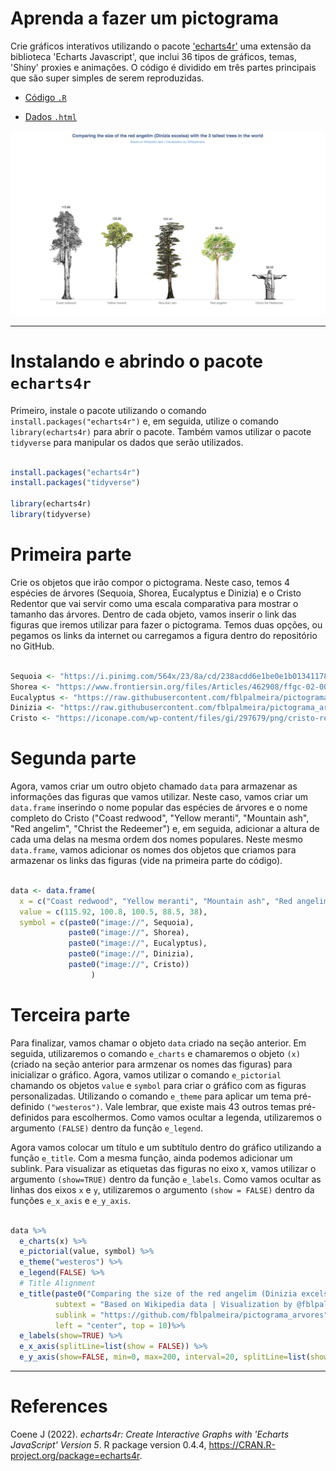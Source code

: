 # Aprenda a fazer um pictograma

Crie gráficos interativos utilizando o pacote ['echarts4r'](https://echarts4r.john-coene.com/) uma extensão da biblioteca 'Echarts Javascript', que inclui 36 tipos de gráficos, temas, 'Shiny' proxies e animações. O código é dividido em três partes principais que são super simples de serem reproduzidas. 

- [Código `.R`](https://github.com/fblpalmeira/pictograma_arvores/blob/main/data/pictogram_v2.R)

- [Dados `.html`](https://en.wikipedia.org/wiki/List_of_tallest_trees)

<img src="https://github.com/fblpalmeira/pictograma_arvores/blob/main/data/pictogram_v2.png">

-----

# Instalando e abrindo o pacote `echarts4r`

Primeiro, instale o pacote utilizando o comando `install.packages("echarts4r")` e, em seguida, utilize o comando `library(echarts4r)` para abrir o pacote. Também vamos utilizar o pacote `tidyverse` para manipular os dados que serão utilizados.

``` r

install.packages("echarts4r")
install.packages("tidyverse")

library(echarts4r)
library(tidyverse)

```

# Primeira parte

Crie os objetos que irão compor o pictograma. Neste caso, temos 4 espécies de árvores (Sequoia, Shorea, Eucalyptus e Dinizia) e o Cristo Redentor que vai servir como uma escala comparativa para mostrar o tamanho das árvores. Dentro de cada objeto, vamos inserir o link das figuras que iremos utilizar para fazer o pictograma. Temos duas opções, ou pegamos os links da internet ou carregamos a figura dentro do repositório no GitHub.  

``` r

Sequoia <- "https://i.pinimg.com/564x/23/8a/cd/238acdd6e1be0e1b0134117828b7da8e.jpg"
Shorea <- "https://www.frontiersin.org/files/Articles/462908/ffgc-02-00032-HTML/image_m/ffgc-02-00032-g001.jpg"
Eucalyptus <- "https://raw.githubusercontent.com/fblpalmeira/pictograma_arvores/main/data/Eucalyptus_regnans.jpg"
Dinizia <- "https://raw.githubusercontent.com/fblpalmeira/pictograma_arvores/main/data/Dinizia_excelsa.png"
Cristo <- "https://iconape.com/wp-content/files/gi/297679/png/cristo-redentor-brasil-logo.png"

```

# Segunda parte 

Agora, vamos criar um outro objeto chamado `data` para armazenar as informações das figuras que vamos utilizar. Neste caso, vamos criar um `data.frame` inserindo o nome popular das espécies de árvores e o nome completo do Cristo ("Coast redwood", "Yellow meranti", "Mountain ash", "Red angelim", "Christ the Redeemer") e, em seguida, adicionar a altura de cada uma delas na mesma ordem dos nomes populares. Neste mesmo `data.frame`, vamos adicionar os nomes dos objetos que criamos para armazenar os links das figuras (vide na primeira parte do código).

``` r

data <- data.frame(
  x = c("Coast redwood", "Yellow meranti", "Mountain ash", "Red angelim", "Christ the Redeemer"), 
  value = c(115.92, 100.8, 100.5, 88.5, 38),
  symbol = c(paste0("image://", Sequoia),
             paste0("image://", Shorea),
             paste0("image://", Eucalyptus),
             paste0("image://", Dinizia),
             paste0("image://", Cristo))
                  )

```

# Terceira parte 

Para finalizar, vamos chamar o objeto `data` criado na seção anterior. Em seguida, utilizaremos o comando `e_charts` e chamaremos o objeto `(x)` (criado na seção anterior para armzenar os nomes das figuras) para inicializar o gráfico. Agora, vamos utilizar o comando `e_pictorial` chamando os objetos `value` e `symbol` para criar o gráfico com as figuras personalizadas. Utilizando o comando `e_theme` para aplicar um tema pré-definido `("westeros")`. Vale lembrar, que existe mais 43 outros temas pré-definidos para escolhermos. Como vamos ocultar a legenda, utilizaremos o argumento `(FALSE)` dentro da função `e_legend`.

Agora vamos colocar um título e um subtítulo dentro do gráfico utilizando a função `e_title`. Com a mesma função, ainda podemos adicionar um sublink. Para visualizar as etiquetas das figuras no eixo x, vamos utilizar o argumento `(show=TRUE)` dentro da função  `e_labels`. Como vamos ocultar as linhas dos eixos `x` e `y`, utilizaremos o argumento `(show = FALSE)` dentro da funções `e_x_axis` e `e_y_axis`.


``` r

data %>% 
  e_charts(x) %>% 
  e_pictorial(value, symbol) %>% 
  e_theme("westeros") %>% 
  e_legend(FALSE) %>% 
  # Title Alignment
  e_title(paste0("Comparing the size of the red angelim (Dinizia excelsa) with the 3 tallest trees in the world"), 
          subtext = "Based on Wikipedia data | Visualization by @fblpalmeira", 
          sublink = "https://github.com/fblpalmeira/pictograma_arvores", 
          left = "center", top = 10)%>%
  e_labels(show=TRUE) %>%
  e_x_axis(splitLine=list(show = FALSE)) %>%
  e_y_axis(show=FALSE, min=0, max=200, interval=20, splitLine=list(show = FALSE))

```

----

# References

Coene J (2022). _echarts4r: Create Interactive Graphs with 'Echarts JavaScript' Version 5_.
  R package version 0.4.4, <https://CRAN.R-project.org/package=echarts4r>.
